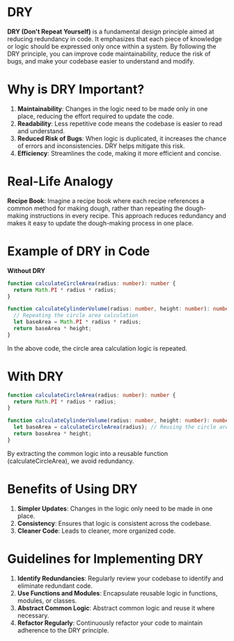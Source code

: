 # DRY

**DRY (Don't Repeat Yourself)** is a fundamental design principle aimed at reducing redundancy in code. It emphasizes that each piece of knowledge or logic should be expressed only once within a system. By following the DRY principle, you can improve code maintainability, reduce the risk of bugs, and make your codebase easier to understand and modify.

# Why is DRY Important?

1. **Maintainability**: Changes in the logic need to be made only in one place, reducing the effort required to update the code.
2. **Readability**: Less repetitive code means the codebase is easier to read and understand.
3. **Reduced Risk of Bugs**: When logic is duplicated, it increases the chance of errors and inconsistencies. DRY helps mitigate this risk.
4. **Efficiency**: Streamlines the code, making it more efficient and concise.

# Real-Life Analogy

**Recipe Book**: Imagine a recipe book where each recipe references a common method for making dough, rather than repeating the dough-making instructions in every recipe. This approach reduces redundancy and makes it easy to update the dough-making process in one place.

# Example of DRY in Code

**Without DRY**

```typescript
function calculateCircleArea(radius: number): number {
  return Math.PI * radius * radius;
}

function calculateCylinderVolume(radius: number, height: number): number {
  // Repeating the circle area calculation
  let baseArea = Math.PI * radius * radius;
  return baseArea * height;
}
```

In the above code, the circle area calculation logic is repeated.

# With DRY

```typescript
function calculateCircleArea(radius: number): number {
  return Math.PI * radius * radius;
}

function calculateCylinderVolume(radius: number, height: number): number {
  let baseArea = calculateCircleArea(radius); // Reusing the circle area calculation
  return baseArea * height;
}
```

By extracting the common logic into a reusable function (calculateCircleArea), we avoid redundancy.

# Benefits of Using DRY

1. **Simpler Updates**: Changes in the logic only need to be made in one place.
2. **Consistency**: Ensures that logic is consistent across the codebase.
3. **Cleaner Code**: Leads to cleaner, more organized code.

# Guidelines for Implementing DRY

1. **Identify Redundancies**: Regularly review your codebase to identify and eliminate redundant code.
2. **Use Functions and Modules**: Encapsulate reusable logic in functions, modules, or classes.
3. **Abstract Common Logic**: Abstract common logic and reuse it where necessary.
4. **Refactor Regularly**: Continuously refactor your code to maintain adherence to the DRY principle.
